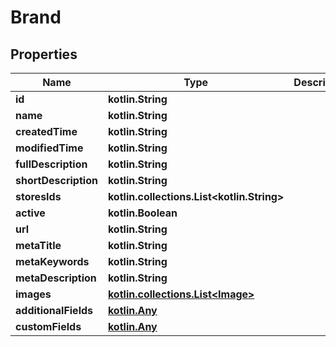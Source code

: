
# Brand

## Properties
| Name | Type | Description | Notes |
| ------------ | ------------- | ------------- | ------------- |
| **id** | **kotlin.String** |  |  [optional] |
| **name** | **kotlin.String** |  |  [optional] |
| **createdTime** | **kotlin.String** |  |  [optional] |
| **modifiedTime** | **kotlin.String** |  |  [optional] |
| **fullDescription** | **kotlin.String** |  |  [optional] |
| **shortDescription** | **kotlin.String** |  |  [optional] |
| **storesIds** | **kotlin.collections.List&lt;kotlin.String&gt;** |  |  [optional] |
| **active** | **kotlin.Boolean** |  |  [optional] |
| **url** | **kotlin.String** |  |  [optional] |
| **metaTitle** | **kotlin.String** |  |  [optional] |
| **metaKeywords** | **kotlin.String** |  |  [optional] |
| **metaDescription** | **kotlin.String** |  |  [optional] |
| **images** | [**kotlin.collections.List&lt;Image&gt;**](Image.md) |  |  [optional] |
| **additionalFields** | [**kotlin.Any**](.md) |  |  [optional] |
| **customFields** | [**kotlin.Any**](.md) |  |  [optional] |



